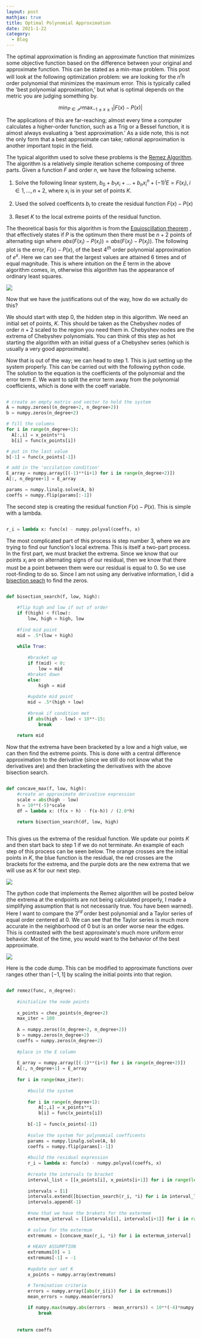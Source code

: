 ```yaml
---
layout: post
mathjax: true
title: Optimal Polynomial Approximation
date: 2021-1-22
category:
  - Blog
---
```


The optimal approximation is finding an approximate function that minimizes some objective function based on the difference between your original and approximate function. This can be stated as a min-max problem. This post will look at the following optimization problem: we are looking for the $n^th$ order polynomial that minimizes the maximum error. This is typically called the 'best polynomial approximation,' but what is optimal depends on the metric you are judging something by.

$$\min_{P\in\mathcal{P}^n} \max_{-1\leq x\leq 1} |F(x) - P(x)|$$

The applications of this are far-reaching; almost every time a computer calculates a higher-order function, such as a Trig or a Bessel function, it is almost always evaluating a 'best approximation.' As a side note, this is not the only form that a best approximate can take; rational approximation is another important topic in the field.

The typical algorithm used to solve these problems is the [Remez Algorithm](https://en.wikipedia.org/wiki/Remez_algorithm). The algorithm is a relatively simple iteration scheme composing of three parts. Given a function $F$ and order $n$, we have the following scheme.

1. Solve the following linear system, $b_0 + b_1x_i + \dots + b_nx_i^n + (-1)^iE = F(x_i), i\in{1,\dots,n+2}$, where $x_i$ is in your set of points $K$.  

2. Used the solved coefficents ${b_i}$ to create the residual function $F(x) - P(x)$

3. Reset $K$ to the local extreme points of the residual function.

The theoretical basis for this algorithm is from the [Equioscillation theorem](https://web.archive.org/web/20110702221651/http://www.math.uiowa.edu/~jeichhol/qual%20prep/Notes/cheb-equiosc-thm_2007.pdf) , that effectively states if $P$ is the optimum then there must be $n+2$ points of alternating sign where $abs(F(x_i) - P(x_i)) = abs(F(x_j) - P(x_j))$. The following plot is the error, $F(x) - P(x)$, of the best $4^{th}$ order polynomial approximation of $e^x$. Here we can see that the largest values are attained 6 times and of equal magnitude. This is where intuition on the $E$ term in the above algorithm comes, in, otherwise this algorithm has the appearance of ordinary least squares.

![](/assets/imgs/BA_exp_4.png)

Now that we have the justifications out of the way, how do we actually do this? 

We should start with step 0, the hidden step in this algorithm. We need an initial set of points, $K$. This should be taken as the Chebyshev nodes of order $n+2$ scaled to the region you need them in. Chebyshev nodes are the extrema of Chebyshev polynomials. You can think of this step as hot starting the algorithm with an initial guess of a Chebyshev series (which is usually a very good approximate).

Now that is out of the way; we can head to step 1. This is just setting up the system properly. This can be carried out with the following python code. The solution to the equation is the coefficients of the polynomial and the error term $E$. We want to split the error term away from the polynomial coefficients, which is done with the coeff variable.

```python

# create an empty matrix and vector to hold the system
A = numpy.zeroes((n_degree+2, n_degree+2))
b = numpy.zeros(n_degree+2)

# fill the columns
for i in range(n_degree+1):
  A[:,i] = x_points**i
  b[i] = func(x_points[i])

# put in the last value
b[-1] = func(x_points[-1])

# add in the 'occilation condition'
E_array = numpy.array([(-1)**(i+1) for i in range(n_degree+2)])
A[:, n_degree+1] = E_array

params = numpy.linalg.solve(A, b)
coeffs = numpy.flip(params[:-1])

```

The second step is creating the residual function $F(x) - P(x)$. This is simple with a lambda.

```python

r_i = lambda x: func(x) - numpy.polyval(coeffs, x)

```

The most complicated part of this process is step number 3, where we are trying to find our function's local extrema. This is itself a two-part process. In the first part, we must bracket the extrema. Since we know that our points ${x_i}$ are on alternating signs of our residual, then we know that there must be a point between them were our residual is equal to $0$. So we use root-finding to do so. Since I am not using any derivative information, I did a [bisection seach](https://en.wikipedia.org/wiki/Bisection_method) to find the zeros.

```python

def bisection_search(f, low, high):
    
    #flip high and low if out of order
    if f(high) < f(low):
        low, high = high, low
    
    #find mid point
    mid = .5*(low + high)
    
    while True:
        
        #bracket up
        if f(mid) < 0:
            low = mid
        #braket down
        else:
            high = mid
        
        #update mid point
        mid = .5*(high + low)
        
        #break if condition met
        if abs(high - low) < 10**-15:
            break
    
    return mid

```

Now that the extrema have been bracketed by a low and a high value, we can then find the extreme points. This is done with a central difference approximation to the derivative (since we still do not know what the derivatives are) and then bracketing the derivatives with the above bisection search.

```python 

def concave_max(f, low, high):
    #create an approximate derivative expression
    scale = abs(high - low)
    h = 10**(-5)*scale
    df = lambda x: (f(x + h) - f(x-h)) / (2.0*h)

    return bisection_search(df, low, high)
    
```

This gives us the extrema of the residual function. We update our points $K$ and then start back to step 1 if we do not terminate. An example of each step of this process can be seen below. The orange crosses are the initial points in $K$, the blue function is the residual, the red crosses are the brackets for the extrema, and the purple dots are the new extrema that we will use as $K$ for our next step.

![](/assets/imgs/Step5.png)

The python code that implements the Remez algorithm will be posted below (the extrema at the endpoints are not being calculated properly, I made a simplifying assumption that is not necessarily true. You have been warned). Here I want to compare the $3^{rd}$ order best polynomial and a Taylor series of equal order centered at 0. We can see that the Taylor series is much more accurate in the neighborhood of 0 but is an order worse near the edges. This is contrasted with the best approximate's much more uniform error behavior. Most of the time, you would want to the behavior of the best approximate. 

![](/assets/imgs/rem_tay.png)

Here is the code dump. This can be modified to approximate functions over ranges other than $[-1,1]$ by scaling the initial points into that region.

```python

def remez(func, n_degree):
    
    #initialize the node points
    
    x_points = chev_points(n_degree+2)
    max_iter = 100
    
    A = numpy.zeros((n_degree+2, n_degree+2))
    b = numpy.zeros(n_degree+2)
    coeffs = numpy.zeros(n_degree+2)
    
    #place in the E column
    
    E_array = numpy.array([(-1)**(i+1) for i in range(n_degree+2)])
    A[:, n_degree+1] = E_array
    
    for i in range(max_iter):
        
        #build the system
        
        for i in range(n_degree+1):
            A[:,i] = x_points**i
            b[i] = func(x_points[i])
        
        b[-1] = func(x_points[-1])
        
        #solve the system for polynomial coefficents
        params = numpy.linalg.solve(A, b)
        coeffs = numpy.flip(params[:-1])
        
        #build the residual expression
        r_i = lambda x: func(x) - numpy.polyval(coeffs, x)
        
        #create the intervals to bracket
        interval_list = [[x_points[i], x_points[i+1]] for i in range(len(x_points)-1)]
        
        intervals = [1]
        intervals.extend([bisection_search(r_i, *i) for i in interval_list])
        intervals.append(-1)
        
        #now that we have the brakets for the extermem
        extermum_interval = [[intervals[i], intervals[i+1]] for i in range(len(intervals)-1)]
        
        # solve for the extermum
        extremums = [concave_max(r_i, *i) for i in extermum_interval]
        
        # HEAVY ASSUMPTION
        extremums[0] = 1
        extremums[-1] = -1
        
        #update our set K
        x_points = numpy.array(extremums)
        
        # Termination criteria
        errors = numpy.array([abs(r_i(i)) for i in extremums])
        mean_errors = numpy.mean(errors)

        if numpy.max(numpy.abs(errors - mean_errors)) < 10**(-4)*numpy.max(errors):
            break
        
        
    return coeffs  

```







